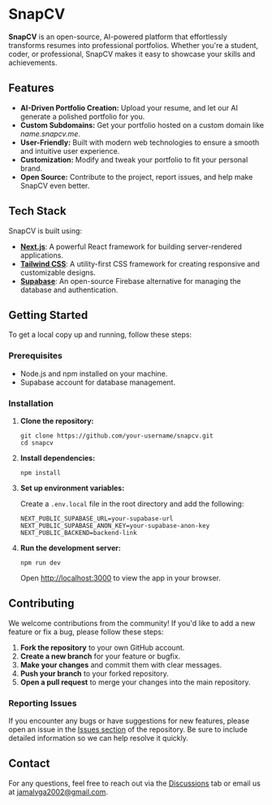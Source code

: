 <h1 align="left">SnapCV</h1>

<p align="left">
  <b>SnapCV</b> is an open-source, AI-powered platform that effortlessly transforms resumes into professional portfolios. Whether you're a student, coder, or professional, SnapCV makes it easy to showcase your skills and achievements.
</p>

<h2>Features</h2>
<ul>
  <li><b>AI-Driven Portfolio Creation:</b> Upload your resume, and let our AI generate a polished portfolio for you.</li>
  <li><b>Custom Subdomains:</b> Get your portfolio hosted on a custom domain like <i>name.snapcv.me</i>.</li>
  <li><b>User-Friendly:</b> Built with modern web technologies to ensure a smooth and intuitive user experience.</li>
  <li><b>Customization:</b> Modify and tweak your portfolio to fit your personal brand.</li>
  <li><b>Open Source:</b> Contribute to the project, report issues, and help make SnapCV even better.</li>
</ul>

<h2>Tech Stack</h2>
<p>SnapCV is built using:</p>
<ul>
  <li><a href="https://nextjs.org/" target="_blank"><b>Next.js</b></a>: A powerful React framework for building server-rendered applications.</li>
  <li><a href="https://tailwindcss.com/" target="_blank"><b>Tailwind CSS</b></a>: A utility-first CSS framework for creating responsive and customizable designs.</li>
  <li><a href="https://supabase.com/" target="_blank"><b>Supabase</b></a>: An open-source Firebase alternative for managing the database and authentication.</li>
</ul>

<h2>Getting Started</h2>
<p>To get a local copy up and running, follow these steps:</p>

<h3>Prerequisites</h3>
<ul>
  <li>Node.js and npm installed on your machine.</li>
  <li>Supabase account for database management.</li>
</ul>

<h3>Installation</h3>
<ol>
  <li><b>Clone the repository:</b>
    <pre><code>git clone https://github.com/your-username/snapcv.git
cd snapcv</code></pre>
  </li>
  <li><b>Install dependencies:</b>
    <pre><code>npm install</code></pre>
  </li>
  <li><b>Set up environment variables:</b>
    <p>Create a <code>.env.local</code> file in the root directory and add the following:</p>
    <pre><code>NEXT_PUBLIC_SUPABASE_URL=your-supabase-url
NEXT_PUBLIC_SUPABASE_ANON_KEY=your-supabase-anon-key
NEXT_PUBLIC_BACKEND=backend-link</code></pre>
  </li>
  <li><b>Run the development server:</b>
    <pre><code>npm run dev</code></pre>
    <p>Open <a href="http://localhost:3000" target="_blank">http://localhost:3000</a> to view the app in your browser.</p>
  </li>
</ol>

<h2>Contributing</h2>
<p>We welcome contributions from the community! If you'd like to add a new feature or fix a bug, please follow these steps:</p>
<ol>
  <li><b>Fork the repository</b> to your own GitHub account.</li>
  <li><b>Create a new branch</b> for your feature or bugfix.</li>
  <li><b>Make your changes</b> and commit them with clear messages.</li>
  <li><b>Push your branch</b> to your forked repository.</li>
  <li><b>Open a pull request</b> to merge your changes into the main repository.</li>
</ol>

<h3>Reporting Issues</h3>
<p>If you encounter any bugs or have suggestions for new features, please open an issue in the <a href="https://github.com/your-username/snapcv/issues" target="_blank">Issues section</a> of the repository. Be sure to include detailed information so we can help resolve it quickly.</p>

<h2>Contact</h2>
<p>For any questions, feel free to reach out via the <a href="https://github.com/your-username/snapcv/discussions" target="_blank">Discussions</a> tab or email us at <a href="mailto:jamalvga2002@gmail.com">jamalvga2002@gmail.com</a>.</p>
